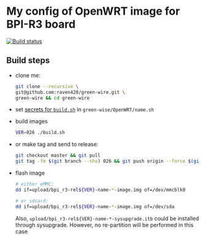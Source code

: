 # My config of OpenWRT image for BPI-R3 board

[![Build status](https://github.com/raven428/green-wire/actions/workflows/test-build.yaml/badge.svg)](https://github.com/raven428/green-wire/actions/workflows/test-build.yaml)

## Build steps

- clone me:

  ```bash
  git clone --recursive \
  git@github.com:raven428/green-wire.git \
  green-wire && cd green-wire
  ```

- set [secrets for `build.sh`](build.sh#L59-L93) in `green-wise/OpenWRT/name.sh`
- build images

  ```bash
  VER=026 ./build.sh
  ```

- or make tag and send to release:

  ```bash
  git checkout master && git pull
  git tag -fm $(git branch --sho) 026 && git push origin --force $(git describe)
  ```

- flash image

  ```bash
  # either eMMC:
  dd if=upload/bpi_r3-rel${VER}-name-*-image.img of=/dev/mmcblk0

  # or sdcard:
  dd if=upload/bpi_r3-rel${VER}-name-*-image.img of=/dev/sda
  ```

  Also, `upload/bpi_r3-rel${VER}-name-*-sysupgrade.itb` could be installed through sysupgrade. However, no re-partition will be performed in this case
